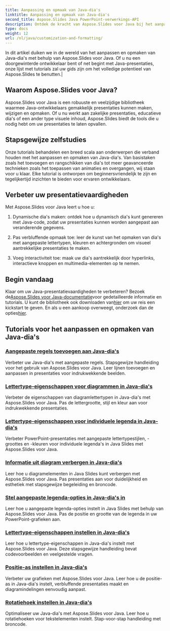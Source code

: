```yaml
---
title: Aanpassing en opmaak van Java-dia's
linktitle: Aanpassing en opmaak van Java-dia's
second_title: Aspose.Slides Java PowerPoint-verwerkings-API
description: Ontdek de kracht van Aspose.Slides voor Java bij het aanpassen en opmaken van Java-dia's. Leer stap voor stap in onze tutorials. Verbeter uw presentatievaardigheden.
type: docs
weight: 12
url: /nl/java/customization-and-formatting/
---
```


 In dit artikel duiken we in de wereld van het aanpassen en opmaken van Java-dia's met behulp van Aspose.Slides voor Java. Of u nu een doorgewinterde ontwikkelaar bent of net begint met Java-presentaties, onze lijst met tutorials zal uw gids zijn om het volledige potentieel van Aspose.Slides te benutten.|

## Waarom Aspose.Slides voor Java?

Aspose.Slides voor Java is een robuuste en veelzijdige bibliotheek waarmee Java-ontwikkelaars gemakkelijk presentaties kunnen maken, wijzigen en opmaken. Of u nu werkt aan zakelijke presentaties, educatieve dia's of een ander type visuele inhoud, Aspose.Slides biedt de tools die u nodig hebt om uw presentaties te laten opvallen.

## Stapsgewijze zelfstudies

Onze tutorials behandelen een breed scala aan onderwerpen die verband houden met het aanpassen en opmaken van Java-dia's. Van basistaken zoals het toevoegen en rangschikken van dia's tot meer geavanceerde technieken zoals het toepassen van animaties en overgangen, wij staan voor u klaar. Elke tutorial is ontworpen om beginnersvriendelijk te zijn en tegelijkertijd inzichten te bieden voor ervaren ontwikkelaars.

## Verbeter uw presentatievaardigheden

Met Aspose.Slides voor Java leert u hoe u:

1. Dynamische dia's maken: ontdek hoe u dynamisch dia's kunt genereren met Java-code, zodat uw presentaties kunnen worden aangepast aan veranderende gegevens.

2. Pas verbluffende opmaak toe: leer de kunst van het opmaken van dia's met aangepaste lettertypen, kleuren en achtergronden om visueel aantrekkelijke presentaties te maken.

3. Voeg interactiviteit toe: maak uw dia's aantrekkelijk door hyperlinks, interactieve knoppen en multimedia-elementen op te nemen.

## Begin vandaag

 Klaar om uw Java-presentatievaardigheden te verbeteren? Bezoek de[Aspose.Slides voor Java-documentatie](https://reference.aspose.com/slides/java/)voor gedetailleerde informatie en tutorials. U kunt de bibliotheek ook downloaden van[hier](https://releases.aspose.com/slides/java/) om uw reis een kickstart te geven. En als u een aankoop overweegt, onderzoek dan de opties[hier](https://purchase.aspose.com/buy).

## Tutorials voor het aanpassen en opmaken van Java-dia's
### [Aangepaste regels toevoegen aan Java-dia's](./adding-custom-lines-java-slides/)
Verbeter uw Java-dia's met aangepaste regels. Stapsgewijze handleiding voor het gebruik van Aspose.Slides voor Java. Leer lijnen toevoegen en aanpassen in presentaties voor indrukwekkende beelden.
### [Lettertype-eigenschappen voor diagrammen in Java-dia's](./font-properties-for-chart-java-slides/)
Verbeter de eigenschappen van diagramlettertypen in Java-dia's met Aspose.Slides voor Java. Pas de lettergrootte, stijl en kleur aan voor indrukwekkende presentaties.
### [Lettertype-eigenschappen voor individuele legenda in Java-dia's](./font-properties-individual-legend-java-slides/)
Verbeter PowerPoint-presentaties met aangepaste lettertypestijlen, -groottes en -kleuren voor individuele legenda's in Java Slides met Aspose.Slides voor Java.
### [Informatie uit diagram verbergen in Java-dia's](./hide-information-chart-java-slides/)
Leer hoe u diagramelementen in Java Slides kunt verbergen met Aspose.Slides voor Java. Pas presentaties aan voor duidelijkheid en esthetiek met stapsgewijze begeleiding en broncode.
### [Stel aangepaste legenda-opties in Java-dia's in](./set-legend-custom-options-java-slides/)
Leer hoe u aangepaste legenda-opties instelt in Java Slides met behulp van Aspose.Slides voor Java. Pas de positie en grootte van de legenda in uw PowerPoint-grafieken aan.
### [Lettertype-eigenschappen instellen in Java-dia's](./setting-font-properties-java-slides/)
Leer hoe u lettertype-eigenschappen in Java-dia's instelt met Aspose.Slides voor Java. Deze stapsgewijze handleiding bevat codevoorbeelden en veelgestelde vragen.
### [Positie-as instellen in Java-dia's](./setting-position-axis-java-slides/)
Verbeter uw grafieken met Aspose.Slides voor Java. Leer hoe u de positie-as in Java-dia's instelt, verbluffende presentaties maakt en diagramindelingen eenvoudig aanpast.
### [Rotatiehoek instellen in Java-dia's](./setting-rotation-angle-java-slides/)
Optimaliseer uw Java-dia's met Aspose.Slides voor Java. Leer hoe u rotatiehoeken voor tekstelementen instelt. Stap-voor-stap handleiding met broncode.